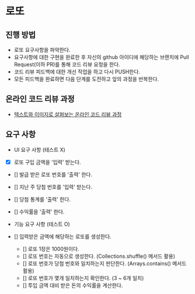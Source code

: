 # 로또

## 진행 방법

* 로또 요구사항을 파악한다.
* 요구사항에 대한 구현을 완료한 후 자신의 github 아이디에 해당하는 브랜치에 Pull Request(이하 PR)를 통해 코드 리뷰 요청을 한다.
* 코드 리뷰 피드백에 대한 개선 작업을 하고 다시 PUSH한다.
* 모든 피드백을 완료하면 다음 단계를 도전하고 앞의 과정을 반복한다.

## 온라인 코드 리뷰 과정

* [텍스트와 이미지로 살펴보는 온라인 코드 리뷰 과정](https://github.com/next-step/nextstep-docs/tree/master/codereview)

## 요구 사항

- UI 요구 사항 (테스트 X)
- [x] 로또 구입 금액을 '입력' 받는다.
- [] 발급 받은 로또 번호를 '출력' 한다.
- [] 지난 주 당첨 번호를 '입력' 받는다.
- [] 당첨 통계를 '출력' 한다.
- [] 수익률을 '출력' 한다.

- 기능 요구 사항 (테스트 O)
- [] 입력받은 금액에 해당하는 로또를 생성한다.
    - [] 로또 1장은 1000원이다.
    - [] 로또 번호는 자동으로 생성한다. (Collections.shuffle() 메서드 활용)
    - [] 로또 번호가 당첨 번호와 일치하는지 판단한다. (Arrays.contains() 메서드 활용)
    - [] 로또 번호가 몇개 일치하는지 확인한다. (3 ~ 6개 일치)
    - [] 투입 금액 대비 받은 돈의 수익률을 계산한다.
